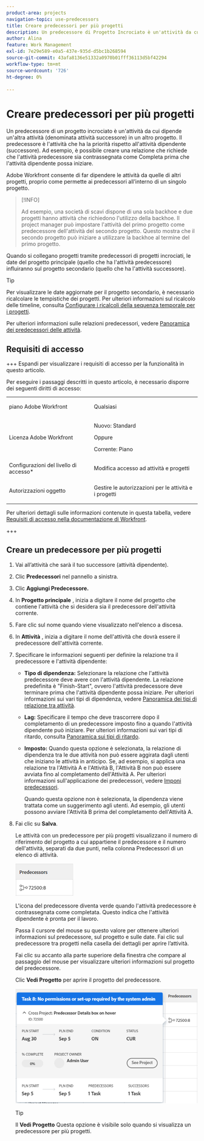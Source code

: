 ```yaml
---
product-area: projects
navigation-topic: use-predecessors
title: Creare predecessori per più progetti
description: Un predecessore di Progetto Incrociato è un'attività da cui dipende un'altra attività (denominata attività successore) in un altro progetto. Il predecessore è l'attività che ha la priorità rispetto all'attività dipendente (successore). Ad esempio, è possibile creare una relazione che richiede che l'attività predecessore sia contrassegnata come Completa prima che l'attività dipendente possa iniziare.
author: Alina
feature: Work Management
exl-id: 7e29e589-e0a5-437e-935d-d5bc1b268594
source-git-commit: 43afa8136e51332a0970b01fff36113d5bf42294
workflow-type: tm+mt
source-wordcount: '726'
ht-degree: 0%

---
```


# Creare predecessori per più progetti

<!--Audited: 12/2023-->

Un predecessore di un progetto incrociato è un&#39;attività da cui dipende un&#39;altra attività (denominata attività successore) in un altro progetto. Il predecessore è l&#39;attività che ha la priorità rispetto all&#39;attività dipendente (successore). Ad esempio, è possibile creare una relazione che richiede che l&#39;attività predecessore sia contrassegnata come Completa prima che l&#39;attività dipendente possa iniziare.

Adobe Workfront consente di far dipendere le attività da quelle di altri progetti, proprio come permette ai predecessori all’interno di un singolo progetto.

>[!INFO]
>
>Ad esempio, una società di scavi dispone di una sola backhoe e due progetti hanno attività che richiedono l&#39;utilizzo della backhoe. Il project manager può impostare l&#39;attività del primo progetto come predecessore dell&#39;attività del secondo progetto. Questo mostra che il secondo progetto può iniziare a utilizzare la backhoe al termine del primo progetto.

Quando si collegano progetti tramite predecessori di progetti incrociati, le date del progetto principale (quello che ha l&#39;attività predecessore) influiranno sul progetto secondario (quello che ha l&#39;attività successore).

>[!TIP]
>
>Per visualizzare le date aggiornate per il progetto secondario, è necessario ricalcolare le tempistiche dei progetti. Per ulteriori informazioni sul ricalcolo delle timeline, consulta [Configurare i ricalcoli della sequenza temporale per i progetti](../../../administration-and-setup/set-up-workfront/configure-system-defaults/configure-timeline-recalculations-projects.md).

Per ulteriori informazioni sulle relazioni predecessori, vedere [Panoramica dei predecessori delle attività](../../../manage-work/tasks/use-prdcssrs/predecessors-overview.md).

## Requisiti di accesso

+++ Espandi per visualizzare i requisiti di accesso per la funzionalità in questo articolo.

Per eseguire i passaggi descritti in questo articolo, è necessario disporre dei seguenti diritti di accesso:

<table style="table-layout:auto"> 
 <col> 
 <col> 
 <tbody> 
  <tr> 
   <td role="rowheader">piano Adobe Workfront</td> 
   <td> <p>Qualsiasi</p> </td> 
  </tr> 
  <tr> 
   <td role="rowheader">Licenza Adobe Workfront</td> 
   <td> <p>Nuovo: Standard </p> 
   Oppure
   <p>Corrente: Piano </p>
   </td> 
  </tr> 
  <tr> 
   <td role="rowheader">Configurazioni del livello di accesso*</td> 
   <td> <p>Modifica accesso ad attività e progetti</p> </td> 
  </tr> 
  <tr> 
   <td role="rowheader">Autorizzazioni oggetto</td> 
   <td> <p>Gestire le autorizzazioni per le attività e i progetti</p> </td> 
  </tr> 
 </tbody> 
</table>

Per ulteriori dettagli sulle informazioni contenute in questa tabella, vedere [Requisiti di accesso nella documentazione di Workfront](/help/quicksilver/administration-and-setup/add-users/access-levels-and-object-permissions/access-level-requirements-in-documentation.md).

+++


## Creare un predecessore per più progetti

1. Vai all’attività che sarà il tuo successore (attività dipendente).
1. Clic **Predecessori** nel pannello a sinistra.
1. Clic **Aggiungi Predecessore.**
1. In **Progetto principale** , inizia a digitare il nome del progetto che contiene l&#39;attività che si desidera sia il predecessore dell&#39;attività corrente.
1. Fare clic sul nome quando viene visualizzato nell&#39;elenco a discesa.
1. In **Attività** , inizia a digitare il nome dell&#39;attività che dovrà essere il predecessore dell&#39;attività corrente.
1. Specificare le informazioni seguenti per definire la relazione tra il predecessore e l&#39;attività dipendente:

   * **Tipo di dipendenza:** Selezionare la relazione che l&#39;attività predecessore deve avere con l&#39;attività dipendente. La relazione predefinita è &quot;Finish-Start&quot;, ovvero l&#39;attività predecessore deve terminare prima che l&#39;attività dipendente possa iniziare. Per ulteriori informazioni sui vari tipi di dipendenza, vedere [Panoramica dei tipi di relazione tra attività](../../../manage-work/tasks/use-prdcssrs/task-dependency-types.md).

   * **Lag:** Specificare il tempo che deve trascorrere dopo il completamento di un predecessore imposto fino a quando l&#39;attività dipendente può iniziare. Per ulteriori informazioni sui vari tipi di ritardo, consulta [Panoramica sui tipi di ritardo](../../../manage-work/tasks/use-prdcssrs/lag-types.md).

   * **Imposto:** Quando questa opzione è selezionata, la relazione di dipendenza tra le due attività non può essere aggirata dagli utenti che iniziano le attività in anticipo. Se, ad esempio, si applica una relazione tra l&#39;Attività A e l&#39;Attività B, l&#39;Attività B non può essere avviata fino al completamento dell&#39;Attività A. Per ulteriori informazioni sull&#39;applicazione dei predecessori, vedere [Imponi predecessori](../../../manage-work/tasks/use-prdcssrs/enforced-predecessors.md).

     Quando questa opzione non è selezionata, la dipendenza viene trattata come un suggerimento agli utenti. Ad esempio, gli utenti possono avviare l&#39;Attività B prima del completamento dell&#39;Attività A.

1. Fai clic su **Salva**.

   Le attività con un predecessore per più progetti visualizzano il numero di riferimento del progetto a cui appartiene il predecessore e il numero dell&#39;attività, separati da due punti, nella colonna Predecessori di un elenco di attività.

   ![Predecessore tra progetti](assets/cross-project-predecessor-in-list-view.png)

   L&#39;icona del predecessore diventa verde quando l&#39;attività predecessore è contrassegnata come completata. Questo indica che l&#39;attività dipendente è pronta per il lavoro.

   Passa il cursore del mouse su questo valore per ottenere ulteriori informazioni sul predecessore, sul progetto e sulle date. Fai clic sul predecessore tra progetti nella casella dei dettagli per aprire l’attività.

   Fai clic su accanto alla parte superiore della finestra che compare al passaggio del mouse per visualizzare ulteriori informazioni sul progetto del predecessore.

   Clic **Vedi Progetto** per aprire il progetto del predecessore.

   ![Dettagli predecessore di più progetti](assets/cross-project-predecessor-details.png)

   >[!TIP]
   >
   >   Il **Vedi Progetto** Questa opzione è visibile solo quando si visualizza un predecessore per più progetti.

